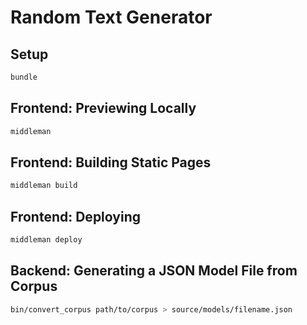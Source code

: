 Random Text Generator
=====================

Setup
-----

```bash
bundle
```

Frontend: Previewing Locally
------------------

```bash
middleman
```

Frontend: Building Static Pages
---------------------

```bash
middleman build
```


Frontend: Deploying
---------

```bash
middleman deploy
```


Backend: Generating a JSON Model File from Corpus
-------------------------------------------------

```bash
bin/convert_corpus path/to/corpus > source/models/filename.json
```

